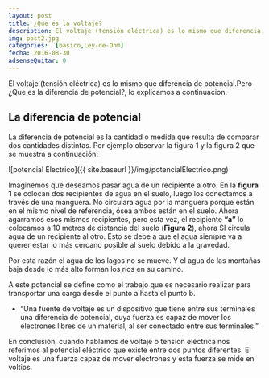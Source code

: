 ```yaml
---
layout: post
title: ¿Que es la voltaje?
description: El voltaje (tensión eléctrica) es lo mismo que diferencia de potencial.Pero ¿Que es la diferencia de potencial?, lo explicamos a continuacion.
img: post2.jpg
categories:  [basico,Ley-de-Ohm]
fecha: 2016-08-30
adsenseQuitar: 0
---
```



El voltaje (tensión eléctrica) es lo mismo que diferencia de potencial.Pero ¿Que es la diferencia de potencial?, lo explicamos a continuacion.

## La diferencia de potencial
La diferencia de potencial es la cantidad o medida que resulta de comparar dos cantidades distintas. Por ejemplo observar la figura 1 y la figura 2 que se muestra a continuación:

![potencial Electrico]({{ site.baseurl }}/img/potencialElectrico.png)

Imaginemos que deseamos pasar agua de un recipiente a otro. En la **figura 1** se colocan dos recipientes de agua en el suelo, luego los conectamos a través de una manguera. No circulara agua por la manguera porque están en el mismo nivel de referencia, ósea ambos están en el suelo. Ahora agarramos esos mismos recipientes, pero esta vez, el recipiente **“a”** lo colocamos a 10 metros de distancia del suelo (**Figura 2**), ahora SI circula agua de un recipiente al otro. Esto se debe a que el agua siempre va a querer estar lo más cercano posible al suelo debido a la gravedad.

Por esta razón el agua de los lagos no se mueve. Y el agua de las montañas baja desde lo más alto forman los ríos en su camino.

A este potencial se define como el trabajo que es necesario realizar para transportar una carga desde el punto a hasta el punto b.

+ “Una fuente de voltaje es un dispositivo que tiene entre sus terminales una diferencia de potencial, cuya fuerza es capaz de mover los electrones libres de un material, al ser conectado entre sus terminales.”

En conclusión, cuando hablamos de voltaje o tension eléctrica nos referimos al potencial eléctrico que existe entre dos puntos diferentes. El voltaje es una fuerza capaz de mover electrones y esta fuerza se mide en voltios.

